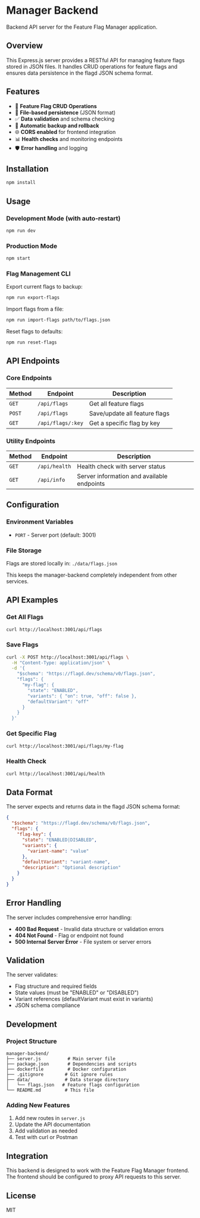 # Manager Backend

Backend API server for the Feature Flag Manager application.

## Overview

This Express.js server provides a RESTful API for managing feature flags stored in JSON files. It handles CRUD operations for feature flags and ensures data persistence in the flagd JSON schema format.

## Features

- 🏁 **Feature Flag CRUD Operations**
- 📁 **File-based persistence** (JSON format)
- ✅ **Data validation** and schema checking
- 🔄 **Automatic backup and rollback**
- 🌐 **CORS enabled** for frontend integration
- 📊 **Health checks** and monitoring endpoints
- 🛡️ **Error handling** and logging

## Installation

```bash
npm install
```

## Usage

### Development Mode (with auto-restart)
```bash
npm run dev
```

### Production Mode
```bash
npm start
```

### Flag Management CLI

Export current flags to backup:
```bash
npm run export-flags
```

Import flags from a file:
```bash
npm run import-flags path/to/flags.json
```

Reset flags to defaults:
```bash
npm run reset-flags
```

## API Endpoints

### Core Endpoints

| Method | Endpoint | Description |
|--------|----------|-------------|
| `GET` | `/api/flags` | Get all feature flags |
| `POST` | `/api/flags` | Save/update all feature flags |
| `GET` | `/api/flags/:key` | Get a specific flag by key |

### Utility Endpoints

| Method | Endpoint | Description |
|--------|----------|-------------|
| `GET` | `/api/health` | Health check with server status |
| `GET` | `/api/info` | Server information and available endpoints |

## Configuration

### Environment Variables

- `PORT` - Server port (default: 3001)

### File Storage

Flags are stored locally in: `./data/flags.json`

This keeps the manager-backend completely independent from other services.

## API Examples

### Get All Flags
```bash
curl http://localhost:3001/api/flags
```

### Save Flags
```bash
curl -X POST http://localhost:3001/api/flags \
  -H "Content-Type: application/json" \
  -d '{
    "$schema": "https://flagd.dev/schema/v0/flags.json",
    "flags": {
      "my-flag": {
        "state": "ENABLED",
        "variants": { "on": true, "off": false },
        "defaultVariant": "off"
      }
    }
  }'
```

### Get Specific Flag
```bash
curl http://localhost:3001/api/flags/my-flag
```

### Health Check
```bash
curl http://localhost:3001/api/health
```

## Data Format

The server expects and returns data in the flagd JSON schema format:

```json
{
  "$schema": "https://flagd.dev/schema/v0/flags.json",
  "flags": {
    "flag-key": {
      "state": "ENABLED|DISABLED",
      "variants": {
        "variant-name": "value"
      },
      "defaultVariant": "variant-name",
      "description": "Optional description"
    }
  }
}
```

## Error Handling

The server includes comprehensive error handling:

- **400 Bad Request** - Invalid data structure or validation errors
- **404 Not Found** - Flag or endpoint not found
- **500 Internal Server Error** - File system or server errors

## Validation

The server validates:
- Flag structure and required fields
- State values (must be "ENABLED" or "DISABLED")
- Variant references (defaultVariant must exist in variants)
- JSON schema compliance

## Development

### Project Structure
```
manager-backend/
├── server.js          # Main server file
├── package.json       # Dependencies and scripts
├── dockerfile         # Docker configuration
├── .gitignore        # Git ignore rules
├── data/             # Data storage directory
│   └── flags.json   # Feature flags configuration
└── README.md         # This file
```

### Adding New Features

1. Add new routes in `server.js`
2. Update the API documentation
3. Add validation as needed
4. Test with curl or Postman

## Integration

This backend is designed to work with the Feature Flag Manager frontend. The frontend should be configured to proxy API requests to this server.

## License

MIT